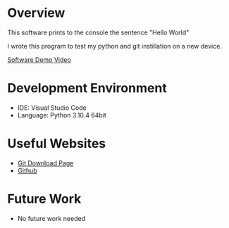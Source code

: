 # Overview

This software prints to the console the sentence "Hello World"

I wrote this program to test my python and git instillation on a new device.

[Software Demo Video](https://youtu.be/ANWyKKVGLHQ)

# Development Environment

* IDE: Visual Studio Code
* Language: Python 3.10.4 64bit


# Useful Websites

* [Git Download Page](https://git-scm.com/downloads)
* [Github](https://github.com/)

# Future Work

* No future work needed